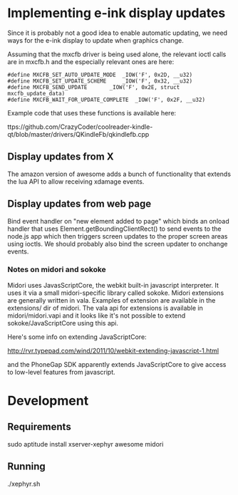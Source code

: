 
# Implementing e-ink display updates

Since it is probably not a good idea to enable automatic updating, we need ways for the e-ink display to update when graphics change.

Assuming that the mxcfb driver is being used alone, the relevant ioctl calls are in mxcfb.h and the especially relevant ones are here:

```
#define MXCFB_SET_AUTO_UPDATE_MODE	_IOW('F', 0x2D, __u32)
#define MXCFB_SET_UPDATE_SCHEME		_IOW('F', 0x32, __u32)
#define MXCFB_SEND_UPDATE		_IOW('F', 0x2E, struct mxcfb_update_data)
#define MXCFB_WAIT_FOR_UPDATE_COMPLETE	_IOW('F', 0x2F, __u32)
```

Example code that uses these functions is available here:

ttps://github.com/CrazyCoder/coolreader-kindle-qt/blob/master/drivers/QKindleFb/qkindlefb.cpp

## Display updates from X

The amazon version of awesome adds a bunch of functionality that extends the lua API to allow receiving xdamage events.

## Display updates from web page

Bind event handler on "new element added to page" which binds an onload handler that uses Element.getBoundingClientRect() to send events to the node.js app which then triggers screen updates to the proper screen areas using ioctls. We should probably also bind the screen updater to onchange events.

### Notes on midori and sokoke

Midori uses JavasScriptCore, the webkit built-in javascript interpreter. It uses it via a small midori-specific library called sokoke. Midori extensions are generally written in vala. Examples of extension are available in the extensions/ dir of midori. The vala api for extensions is available in midori/midori.vapi and it looks like it's not possible to extend sokoke/JavaScriptCore using this api.

Here's some info on extending JavaScriptCore:

  http://rvr.typepad.com/wind/2011/10/webkit-extending-javascript-1.html

and the PhoneGap SDK apparently extends JavaScriptCore to give access to low-level features from javascript.

# Development

## Requirements

sudo aptitude install xserver-xephyr awesome midori

## Running

./xephyr.sh

